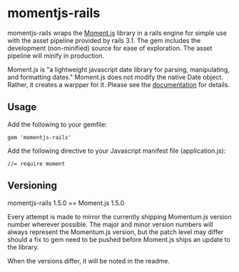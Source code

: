 # momentjs-rails

momentjs-rails wraps the [Moment.js](http://momentjs.com/) library in a rails engine for simple
use with the asset pipeline provided by rails 3.1. The gem includes the development (non-minified)
source for ease of exploration. The asset pipeline will minify in production.

Moment.js is "a lightweight javascript date library for parsing, manipulating, and formatting dates."
Moment.js does not modify the native Date object. Rather, it creates a warpper for it. Please see the
[documentation](http://momentjs.com/docs/) for details.

## Usage

Add the following to your gemfile:

    gem 'momentjs-rails'

Add the following directive to your Javascript manifest file (application.js):

    //= require moment

## Versioning

momentjs-rails 1.5.0 == Moment.js 1.5.0

Every attempt is made to mirror the currently shipping Momentum.js version number wherever possible.
The major and minor version numbers will always represent the Momentum.js version, but the patch level
may differ should a fix to gem need to be pushed before Moment.js ships an update to the library.

When the versions differ, it will be noted in the readme.

